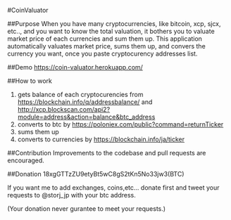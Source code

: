 #CoinValuator

##Purpose
When you have many cryptocurrencies, like bitcoin, xcp, sjcx, etc.., and you want to know the total valuation, it bothers you to valuate market price of each currencies and sum them up.  This application automatically valuates market price, sums them up, and convers the currency you want, once you paste cryptocurency addresses list.

##Demo
https://coin-valuator.herokuapp.com/

##How to work
1. gets balance of each cryptocurencies from https://blockchain.info/q/addressbalance/ and http://xcp.blockscan.com/api2?module=address&action=balance&btc_address
2. converts to btc by https://poloniex.com/public?command=returnTicker
3. sums them up
4. converts to currencies by https://blockchain.info/ja/ticker 

##Contribution
Improvements to the codebase and pull requests are encouraged.


##Donation
18xgGTTzZU9etyBt5wC8gS2tKn5No33jw3(BTC)

If you want me to add exchanges, coins,etc... donate first and tweet your requests to @storj_jp with your btc address.

(Your donation never gurantee to meet your requests.) 
